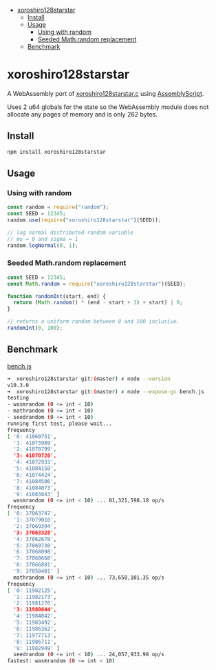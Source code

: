 - [xoroshiro128starstar](#xoroshiro128starstar)
  - [Install](#install)
  - [Usage](#usage)
    - [Using with random](#using-with-random)
    - [Seeded Math.random replacement](#seeded-mathrandom-replacement)
  - [Benchmark](#benchmark)

# xoroshiro128starstar

A WebAssembly port of [xoroshiro128starstar.c](http://xoshiro.di.unimi.it/xoroshiro128starstar.c)
using [AssemblyScript](http://assemblyscript.org/).

Uses 2 u64 globals for the state so the WebAssembly module does not allocate any
pages of memory and is only 262 bytes.

## Install

```sh
npm install xoroshiro128starstar
```

## Usage

### Using with random

```js
const random = require("random");
const SEED = 12345;
random.use(require("xoroshiro128starstar")(SEED));

// log normal distributed random variable
// mu = 0 and sigma = 1
random.logNormal(0, 1);
```

### Seeded Math.random replacement

```js
const SEED = 12345;
const Math.random = require("xoroshiro128starstar")(SEED);

function randomInt(start, end) {
  return (Math.random() * (end - start + 1) + start) | 0;
}

// returns a uniform random between 0 and 100 inclusive.
randomInt(0, 100);
```

## Benchmark

[bench.js](./bench.js)

```sh
➜  xoroshiro128starstar git:(master) ✗ node --version
v10.3.0
➜  xoroshiro128starstar git:(master) ✗ node --expose-gc bench.js
testing
- wasmrandom (0 <= int < 10)
- mathrandom (0 <= int < 10)
- seedrandom (0 <= int < 10)
running first test, please wait...
frequency
[ '0: 41069751',
  '1: 41073989',
  '2: 41078799',
  '3: 41070726',
  '4: 41072933',
  '5: 41084158',
  '6: 41074424',
  '7: 41084506',
  '8: 41084073',
  '9: 41083843' ]
  wasmrandom (0 <= int < 10) ... 81,321,598.18 op/s
frequency
[ '0: 37063747',
  '1: 37079010',
  '2: 37069394',
  '3: 37063328',
  '4: 37062678',
  '5: 37069730',
  '6: 37068098',
  '7: 37068668',
  '8: 37066801',
  '9: 37058401' ]
  mathrandom (0 <= int < 10) ... 73,658,101.35 op/s
frequency
[ '0: 11982125',
  '1: 11982173',
  '2: 11981276',
  '3: 11980644',
  '4: 11984042',
  '5: 11983492',
  '6: 11986362',
  '7: 11977713',
  '8: 11986711',
  '9: 11982949' ]
  seedrandom (0 <= int < 10) ... 24,057,933.98 op/s
fastest: wasmrandom (0 <= int < 10)
```
